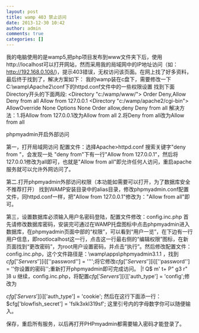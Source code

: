 ```yaml
---
layout: post
title: wamp 403 禁止访问
date: 2013-12-30 10:42
author: admin
comments: true
categories: []
---
```

我的电脑使用的是wamp5,把php项目发布到www文件夹下后，使用http://localhost可以打开网站，然而采用我的局域网中的IP地址访问（如：http://192.168.0.108/)，提示403错误，无权访问该页面。在网上找了好多资料，最后终于找到了，解决方案如下： 我的wamp装在c盘下，需要修改一下C:\wamp\Apache2\conf下的httpd.conf文件中的一些权限设置 找到下面Directory开头的下面两段:
<Directory "c:/wamp/www/"> 
    Order Deny,Allow
    Deny from all
    Allow from 127.0.0.1
</Directory>
<Directory "c:/wamp/apache2/cgi-bin">
    AllowOverride None
    Options None
    Order allow,deny
    Deny from all
</Directory>
   解决方法：1.将Allow from 127.0.0.1改为Allow from all 
                 2.将Deny from all改为Allow from all
 
phpmyadmin开启外部访问
 
第一，打开局域网访问
配置文件：选择Apache>httpd.conf
搜索关键字"deny from "，会发现一处 "deny from"下有一行"Allow from 127.0.0.1"，然后将127.0.0.1修改为all即可，也就是"Allow from all"即允许任何人访问，重启apache 服务就可以允许外网访问了。

第二.打开phpmyadmin外部访问权限（本功能如需要可以打开，为了数据库安全不推荐打开）
找到WAMP安装目录中的alias目录，修改phpmyadmin.conf配置文件，同httpd.conf一样，把"Allow from 127.0.0.1"修改为："Allow from all"即可。

第三，设置数据库必须输入用户名密码登陆，配置文件修改：config.inc.php
首先请修改数据库密码，安装完可通过在WAMP托盘图标中点击phpmyadmin进入数据库，在phpmyadmin页面中部的“权限”，可以看到“用户一览”，在下边有一行用户信息，即rootlocalhost这一行，点击这一行最右侧的“编辑权限”图标，在新页面找到“更改密码”，为root用户设置密码，并点击“执行”。然后修改配置文件：config.inc.php，这个文件路径是：\wamp\apps\phpmyadmin3.1.1
，找到$cfg[''Servers''][$i][''password''] = '''';将它修改$cfg[''Servers''][$i][''password''] = ''你设置的密码'';重新打开phpmyadmin即可完成访问。
|! Q$ m' t+ P" g3 r" ]8 u
继续，config.inc.php，将配置$cfg['Servers'][$i]['auth_type'] = 'config';修改为

$cfg['Servers'][$i]['auth_type'] = 'cookie';
然后在这行下面添一行：$cfg['blowfish_secret'] = 'fslk3xkl319sf'; 这里引号内的字母数字你可以随便输入。

保存，重启所有服务，以后再打开PHPmyadmin都需要输入密码才能登录了。
